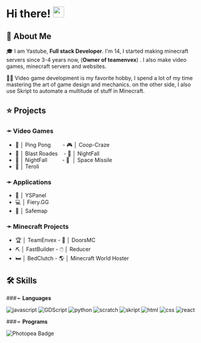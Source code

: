 # Hi there! <img src="https://media.giphy.com/media/hvRJCLFzcasrR4ia7z/giphy.gif" width="29px" height="29px">

## 🚀 About Me

🎓 I am Yastube, **Full stack Developer**. I'm 14, I started making minecraft servers since 3-4 years now, (**Owner of teamenvex**) . I also make video games, minecraft servers and websites.

👨‍💻 Video game development is my favorite hobby, I spend a lot of my time mastering the art of game design and mechanics. on the other side, I also use Skript to automate a multitude of stuff in Minecraft.


## ⭐ Projects
### ➛ __Video Games__
 - 🏓  │ Ping Pong   &nbsp; &nbsp; &nbsp; &nbsp;- 🎮  │ Coop-Craze
 - 👾  │ Blast Roades &nbsp; &nbsp;- 👾  │ NightFall
 - 👾  │ NightFall &nbsp; &nbsp; &nbsp; &nbsp; &nbsp;- 🚀 ﻿ │ Space Missile
 - 💚  │ Teroli

### ➛ __Applications__
- 📂  │ YSPanel
- 💻﻿  │ Fiery.GG
- 🦺  │  Safemap

### ➛ __Minecraft Projects__
- 🏆   │ TeamEnvex - 🚪   │ DoorsMC
- ⛏️   │ FastBuilder - 🖱️   │ Reducer
- 🛏️   │ BedClutch - 🌎   │ Minecraft World Hoster

## 🛠️ Skills

###➛ __Languages__

![javascript](https://img.shields.io/badge/Java%20Script-20232A?style=for-the-badge&logo=javascript&logoColor=white)
![GDScript](https://img.shields.io/badge/Godot%20Engine-478CBF?logo=godotengine&logoColor=fff&style=for-the-badge)
![python](https://img.shields.io/badge/Python-3776AB?style=for-the-badge&logo=python&logoColor=white)
![scratch](https://img.shields.io/badge/Scratch-3776AB?style=for-the-badge&logo=scratch&logoColor=white)
![skript](https://img.shields.io/badge/Skript-20232A?style=for-the-badge&logo=code&logoColor=white)
![html](https://img.shields.io/badge/HTML5-E34F26?style=for-the-badge&logo=html5&logoColor=white)
![css](https://img.shields.io/badge/CSS3-1572B6?style=for-the-badge&logo=css3&logoColor=white)
![react](https://img.shields.io/badge/React-20232A?style=for-the-badge&logo=react&logoColor=61DAFB)

###➛ __Programs__

![Photopea Badge](https://img.shields.io/badge/Photopea-18A497?logo=photopea&logoColor=fff&style=for-the-badge)




